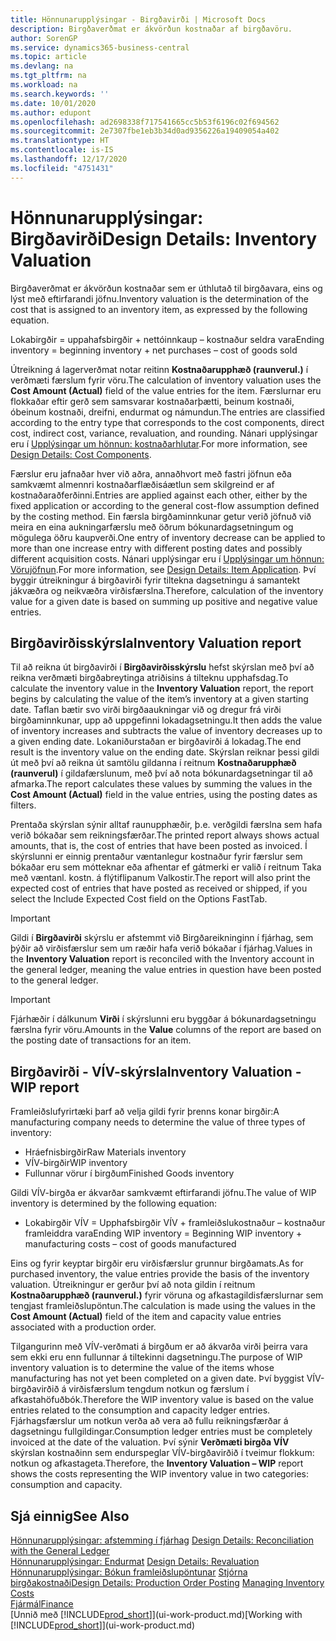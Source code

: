 ```yaml
---
title: Hönnunarupplýsingar - Birgðavirði | Microsoft Docs
description: Birgðaverðmat er ákvörðun kostnaðar af birgðavöru.
author: SorenGP
ms.service: dynamics365-business-central
ms.topic: article
ms.devlang: na
ms.tgt_pltfrm: na
ms.workload: na
ms.search.keywords: ''
ms.date: 10/01/2020
ms.author: edupont
ms.openlocfilehash: ad2698338f717541665cc5b53f6196c02f694562
ms.sourcegitcommit: 2e7307fbe1eb3b34d0ad9356226a19409054a402
ms.translationtype: HT
ms.contentlocale: is-IS
ms.lasthandoff: 12/17/2020
ms.locfileid: "4751431"
---
```

# <a name="design-details-inventory-valuation"></a><span data-ttu-id="2a74f-103">Hönnunarupplýsingar: Birgðavirði</span><span class="sxs-lookup"><span data-stu-id="2a74f-103">Design Details: Inventory Valuation</span></span>
<span data-ttu-id="2a74f-104">Birgðaverðmat er ákvörðun kostnaðar sem er úthlutað til birgðavara, eins og lýst með eftirfarandi jöfnu.</span><span class="sxs-lookup"><span data-stu-id="2a74f-104">Inventory valuation is the determination of the cost that is assigned to an inventory item, as expressed by the following equation.</span></span>  

<span data-ttu-id="2a74f-105">Lokabirgðir = uppahafsbirgðir + nettóinnkaup – kostnaður seldra vara</span><span class="sxs-lookup"><span data-stu-id="2a74f-105">Ending inventory = beginning inventory + net purchases – cost of goods sold</span></span>  

<span data-ttu-id="2a74f-106">Útreikning á lagerverðmat notar reitinn **Kostnaðarupphæð (raunverul.)** í verðmæti færslum fyrir vöru.</span><span class="sxs-lookup"><span data-stu-id="2a74f-106">The calculation of inventory valuation uses the **Cost Amount (Actual)** field of the value entries for the item.</span></span> <span data-ttu-id="2a74f-107">Færslurnar eru flokkaðar eftir gerð sem samsvarar kostnaðarþætti, beinum kostnaði, óbeinum kostnaði, dreifni, endurmat og námundun.</span><span class="sxs-lookup"><span data-stu-id="2a74f-107">The entries are classified according to the entry type that corresponds to the cost components, direct cost, indirect cost, variance, revaluation, and rounding.</span></span> <span data-ttu-id="2a74f-108">Nánari upplýsingar eru í [Upplýsingar um hönnun: kostnaðarhlutar](design-details-cost-components.md).</span><span class="sxs-lookup"><span data-stu-id="2a74f-108">For more information, see [Design Details: Cost Components](design-details-cost-components.md).</span></span>  

<span data-ttu-id="2a74f-109">Færslur eru jafnaðar hver við aðra, annaðhvort með fastri jöfnun eða samkvæmt almennri kostnaðarflæðisáætlun sem skilgreind er af kostnaðaraðferðinni.</span><span class="sxs-lookup"><span data-stu-id="2a74f-109">Entries are applied against each other, either by the fixed application or according to the general cost-flow assumption defined by the costing method.</span></span> <span data-ttu-id="2a74f-110">Ein færsla birgðaminnkunar getur verið jöfnuð við meira en eina aukningarfærslu með öðrum bókunardagsetningum og mögulega öðru kaupverði.</span><span class="sxs-lookup"><span data-stu-id="2a74f-110">One entry of inventory decrease can be applied to more than one increase entry with different posting dates and possibly different acquisition costs.</span></span> <span data-ttu-id="2a74f-111">Nánari upplýsingar eru í [Upplýsingar um hönnun: Vörujöfnun](design-details-item-application.md).</span><span class="sxs-lookup"><span data-stu-id="2a74f-111">For more information, see [Design Details: Item Application](design-details-item-application.md).</span></span> <span data-ttu-id="2a74f-112">Því byggir útreikningur á birgðavirði fyrir tiltekna dagsetningu á samantekt jákvæðra og neikvæðra virðisfærslna.</span><span class="sxs-lookup"><span data-stu-id="2a74f-112">Therefore, calculation of the inventory value for a given date is based on summing up positive and negative value entries.</span></span>  

## <a name="inventory-valuation-report"></a><span data-ttu-id="2a74f-113">Birgðavirðisskýrsla</span><span class="sxs-lookup"><span data-stu-id="2a74f-113">Inventory Valuation report</span></span>  
<span data-ttu-id="2a74f-114">Til að reikna út birgðavirði í **Birgðavirðisskýrslu** hefst skýrslan með því að reikna verðmæti birgðabreytinga atriðisins á tilteknu upphafsdag.</span><span class="sxs-lookup"><span data-stu-id="2a74f-114">To calculate the inventory value in the **Inventory Valuation** report, the report begins by calculating the value of the item’s inventory at a given starting date.</span></span> <span data-ttu-id="2a74f-115">Taflan bætir svo virði birgðaaukningar við og dregur frá virði birgðaminnkunar, upp að uppgefinni lokadagsetningu.</span><span class="sxs-lookup"><span data-stu-id="2a74f-115">It then adds the value of inventory increases and subtracts the value of inventory decreases up to a given ending date.</span></span> <span data-ttu-id="2a74f-116">Lokaniðurstaðan er birgðavirði á lokadag.</span><span class="sxs-lookup"><span data-stu-id="2a74f-116">The end result is the inventory value on the ending date.</span></span> <span data-ttu-id="2a74f-117">Skýrslan reiknar þessi gildi út með því að reikna út samtölu gildanna í reitnum **Kostnaðarupphæð (raunverul)** í gildafærslunum, með því að nota bókunardagsetningar til að afmarka.</span><span class="sxs-lookup"><span data-stu-id="2a74f-117">The report calculates these values by summing the values in the **Cost Amount (Actual)** field in the value entries, using the posting dates as filters.</span></span>  

<span data-ttu-id="2a74f-118">Prentaða skýrslan sýnir alltaf raunupphæðir, þ.e. verðgildi færslna sem hafa verið bókaðar sem reikningsfærðar.</span><span class="sxs-lookup"><span data-stu-id="2a74f-118">The printed report always shows actual amounts, that is, the cost of entries that have been posted as invoiced.</span></span> <span data-ttu-id="2a74f-119">Í skýrslunni er einnig prentaður væntanlegur kostnaður fyrir færslur sem bókaðar eru sem mótteknar eða afhentar ef gátmerki er valið í reitnum Taka með væntanl. kostn. á flýtiflipanum Valkostir.</span><span class="sxs-lookup"><span data-stu-id="2a74f-119">The report will also print the expected cost of entries that have posted as received or shipped, if you select the Include Expected Cost field on the Options FastTab.</span></span>  

> [!IMPORTANT]  
>  <span data-ttu-id="2a74f-120">Gildi í **Birgðavirði** skýrslu er afstemmt við Birgðareikninginn í fjárhag, sem þýðir að virðisfærslur sem um ræðir hafa verið bókaðar í fjárhag.</span><span class="sxs-lookup"><span data-stu-id="2a74f-120">Values in the **Inventory Valuation** report is reconciled with the Inventory account in the general ledger, meaning the value entries in question have been posted to the general ledger.</span></span>  

> [!IMPORTANT]  
>  <span data-ttu-id="2a74f-121">Fjárhæðir í dálkunum **Virði** í skýrslunni eru byggðar á bókunardagsetningu færslna fyrir vöru.</span><span class="sxs-lookup"><span data-stu-id="2a74f-121">Amounts in the **Value** columns of the report are based on the posting date of transactions for an item.</span></span>  

## <a name="inventory-valuation---wip-report"></a><span data-ttu-id="2a74f-122">Birgðavirði - VÍV-skýrsla</span><span class="sxs-lookup"><span data-stu-id="2a74f-122">Inventory Valuation - WIP report</span></span>  
<span data-ttu-id="2a74f-123">Framleiðslufyrirtæki þarf að velja gildi fyrir þrenns konar birgðir:</span><span class="sxs-lookup"><span data-stu-id="2a74f-123">A manufacturing company needs to determine the value of three types of inventory:</span></span>  

* <span data-ttu-id="2a74f-124">Hráefnisbirgðir</span><span class="sxs-lookup"><span data-stu-id="2a74f-124">Raw Materials inventory</span></span>  
* <span data-ttu-id="2a74f-125">VÍV-birgðir</span><span class="sxs-lookup"><span data-stu-id="2a74f-125">WIP inventory</span></span>  
* <span data-ttu-id="2a74f-126">Fullunnar vörur í birgðum</span><span class="sxs-lookup"><span data-stu-id="2a74f-126">Finished Goods inventory</span></span>  

<span data-ttu-id="2a74f-127">Gildi VÍV-birgða er ákvarðar samkvæmt eftirfarandi jöfnu.</span><span class="sxs-lookup"><span data-stu-id="2a74f-127">The value of WIP inventory is determined by the following equation:</span></span>  

* <span data-ttu-id="2a74f-128">Lokabirgðir VÍV = Upphafsbirgðir VÍV + framleiðslukostnaður – kostnaður framleiddra vara</span><span class="sxs-lookup"><span data-stu-id="2a74f-128">Ending WIP inventory = Beginning WIP inventory + manufacturing costs – cost of goods manufactured</span></span>  

<span data-ttu-id="2a74f-129">Eins og fyrir keyptar birgðir eru virðisfærslur grunnur birgðamats.</span><span class="sxs-lookup"><span data-stu-id="2a74f-129">As for purchased inventory, the value entries provide the basis of the inventory valuation.</span></span> <span data-ttu-id="2a74f-130">Útreikningur er gerður því að nota gildin í reitnum **Kostnaðarupphæð (raunverul.)** fyrir vöruna og afkastagildisfærslurnar sem tengjast framleiðslupöntun.</span><span class="sxs-lookup"><span data-stu-id="2a74f-130">The calculation is made using the values in the **Cost Amount (Actual)** field of the item and capacity value entries associated with a production order.</span></span>  

<span data-ttu-id="2a74f-131">Tilgangurinn með VÍV-verðmati á birgðum er að ákvarða virði þeirra vara sem ekki eru enn fullunnar á tiltekinni dagsetningu.</span><span class="sxs-lookup"><span data-stu-id="2a74f-131">The purpose of WIP inventory valuation is to determine the value of the items whose manufacturing has not yet been completed on a given date.</span></span> <span data-ttu-id="2a74f-132">Því byggist VÍV-birgðavirðið á virðisfærslum tengdum notkun og færslum í afkastahöfuðbók.</span><span class="sxs-lookup"><span data-stu-id="2a74f-132">Therefore the WIP inventory value is based on the value entries related to the consumption and capacity ledger entries.</span></span> <span data-ttu-id="2a74f-133">Fjárhagsfærslur um notkun verða að vera að fullu reikningsfærðar á dagsetningu fullgildingar.</span><span class="sxs-lookup"><span data-stu-id="2a74f-133">Consumption ledger entries must be completely invoiced at the date of the valuation.</span></span> <span data-ttu-id="2a74f-134">Því sýnir **Verðmæti birgða VÍV** skýrslan kostnaðinn sem endurspeglar VÍV-birgðavirðið í tveimur flokkum: notkun og afkastageta.</span><span class="sxs-lookup"><span data-stu-id="2a74f-134">Therefore, the **Inventory Valuation – WIP** report shows the costs representing the WIP inventory value in two categories: consumption and capacity.</span></span>  

## <a name="see-also"></a><span data-ttu-id="2a74f-135">Sjá einnig</span><span class="sxs-lookup"><span data-stu-id="2a74f-135">See Also</span></span>  
<span data-ttu-id="2a74f-136">[Hönnunarupplýsingar: afstemming í fjárhag](design-details-reconciliation-with-the-general-ledger.md) </span><span class="sxs-lookup"><span data-stu-id="2a74f-136">[Design Details: Reconciliation with the General Ledger](design-details-reconciliation-with-the-general-ledger.md) </span></span>  
<span data-ttu-id="2a74f-137">[Hönnunarupplýsingar: Endurmat](design-details-revaluation.md) </span><span class="sxs-lookup"><span data-stu-id="2a74f-137">[Design Details: Revaluation](design-details-revaluation.md) </span></span>  
<span data-ttu-id="2a74f-138">[Hönnunarupplýsingar: Bókun framleiðslupöntunar](design-details-production-order-posting.md)
[Stjórna birgðakostnaði](finance-manage-inventory-costs.md)</span><span class="sxs-lookup"><span data-stu-id="2a74f-138">[Design Details: Production Order Posting](design-details-production-order-posting.md)
[Managing Inventory Costs](finance-manage-inventory-costs.md)</span></span>  
[<span data-ttu-id="2a74f-139">Fjármál</span><span class="sxs-lookup"><span data-stu-id="2a74f-139">Finance</span></span>](finance.md)  
<span data-ttu-id="2a74f-140">[Unnið með [!INCLUDE[prod_short](includes/prod_short.md)]](ui-work-product.md)</span><span class="sxs-lookup"><span data-stu-id="2a74f-140">[Working with [!INCLUDE[prod_short](includes/prod_short.md)]](ui-work-product.md)</span></span>
